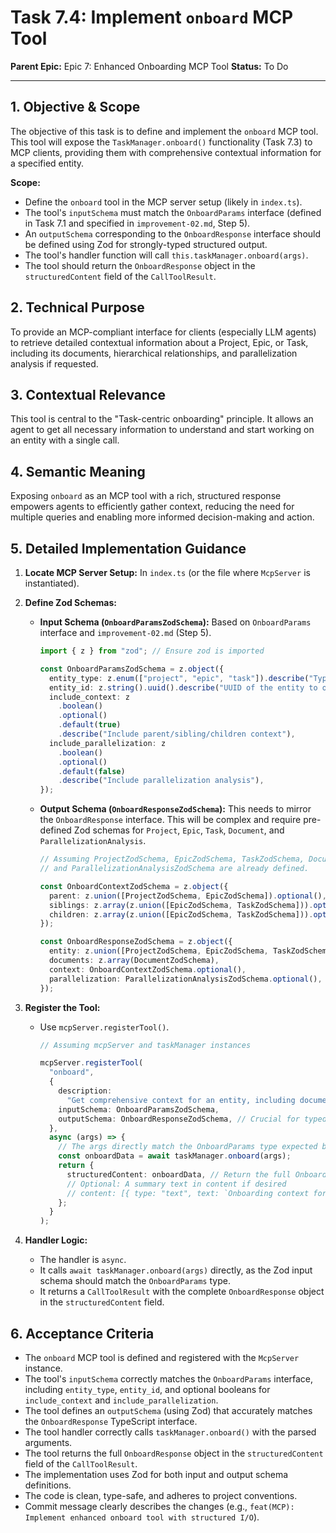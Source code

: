 # Task 7.4: Implement `onboard` MCP Tool

**Parent Epic:** Epic 7: Enhanced Onboarding MCP Tool
**Status:** To Do

---

## 1. Objective & Scope

The objective of this task is to define and implement the `onboard` MCP tool. This tool will expose the `TaskManager.onboard()` functionality (Task 7.3) to MCP clients, providing them with comprehensive contextual information for a specified entity.

**Scope:**

- Define the `onboard` tool in the MCP server setup (likely in `index.ts`).
- The tool's `inputSchema` must match the `OnboardParams` interface (defined in Task 7.1 and specified in `improvement-02.md`, Step 5).
- An `outputSchema` corresponding to the `OnboardResponse` interface should be defined using Zod for strongly-typed structured output.
- The tool's handler function will call `this.taskManager.onboard(args)`.
- The tool should return the `OnboardResponse` object in the `structuredContent` field of the `CallToolResult`.

## 2. Technical Purpose

To provide an MCP-compliant interface for clients (especially LLM agents) to retrieve detailed contextual information about a Project, Epic, or Task, including its documents, hierarchical relationships, and parallelization analysis if requested.

## 3. Contextual Relevance

This tool is central to the "Task-centric onboarding" principle. It allows an agent to get all necessary information to understand and start working on an entity with a single call.

## 4. Semantic Meaning

Exposing `onboard` as an MCP tool with a rich, structured response empowers agents to efficiently gather context, reducing the need for multiple queries and enabling more informed decision-making and action.

## 5. Detailed Implementation Guidance

1.  **Locate MCP Server Setup:** In `index.ts` (or the file where `McpServer` is instantiated).

2.  **Define Zod Schemas:**

    - **Input Schema (`OnboardParamsZodSchema`):** Based on `OnboardParams` interface and `improvement-02.md` (Step 5).

      ```typescript
      import { z } from "zod"; // Ensure zod is imported

      const OnboardParamsZodSchema = z.object({
        entity_type: z.enum(["project", "epic", "task"]).describe("Type of entity to onboard to"),
        entity_id: z.string().uuid().describe("UUID of the entity to onboard to"),
        include_context: z
          .boolean()
          .optional()
          .default(true)
          .describe("Include parent/sibling/children context"),
        include_parallelization: z
          .boolean()
          .optional()
          .default(false)
          .describe("Include parallelization analysis"),
      });
      ```

    - **Output Schema (`OnboardResponseZodSchema`):** This needs to mirror the `OnboardResponse` interface. This will be complex and require pre-defined Zod schemas for `Project`, `Epic`, `Task`, `Document`, and `ParallelizationAnalysis`.

      ```typescript
      // Assuming ProjectZodSchema, EpicZodSchema, TaskZodSchema, DocumentZodSchema,
      // and ParallelizationAnalysisZodSchema are already defined.

      const OnboardContextZodSchema = z.object({
        parent: z.union([ProjectZodSchema, EpicZodSchema]).optional(),
        siblings: z.array(z.union([EpicZodSchema, TaskZodSchema])).optional(),
        children: z.array(z.union([EpicZodSchema, TaskZodSchema])).optional(),
      });

      const OnboardResponseZodSchema = z.object({
        entity: z.union([ProjectZodSchema, EpicZodSchema, TaskZodSchema]),
        documents: z.array(DocumentZodSchema),
        context: OnboardContextZodSchema.optional(),
        parallelization: ParallelizationAnalysisZodSchema.optional(),
      });
      ```

3.  **Register the Tool:**

    - Use `mcpServer.registerTool()`.

      ```typescript
      // Assuming mcpServer and taskManager instances

      mcpServer.registerTool(
        "onboard",
        {
          description:
            "Get comprehensive context for an entity, including documents, hierarchy, and parallelization analysis.",
          inputSchema: OnboardParamsZodSchema,
          outputSchema: OnboardResponseZodSchema, // Crucial for typed structured output
        },
        async (args) => {
          // The args directly match the OnboardParams type expected by taskManager.onboard
          const onboardData = await taskManager.onboard(args);
          return {
            structuredContent: onboardData, // Return the full OnboardResponse object
            // Optional: A summary text in content if desired
            // content: [{ type: "text", text: `Onboarding context for ${args.entity_type} ${args.entity_id} retrieved.` }],
          };
        }
      );
      ```

4.  **Handler Logic:**
    - The handler is `async`.
    - It calls `await taskManager.onboard(args)` directly, as the Zod input schema should match the `OnboardParams` type.
    - It returns a `CallToolResult` with the complete `OnboardResponse` object in the `structuredContent` field.

## 6. Acceptance Criteria

- The `onboard` MCP tool is defined and registered with the `McpServer` instance.
- The tool's `inputSchema` correctly matches the `OnboardParams` interface, including `entity_type`, `entity_id`, and optional booleans for `include_context` and `include_parallelization`.
- The tool defines an `outputSchema` (using Zod) that accurately matches the `OnboardResponse` TypeScript interface.
- The tool handler correctly calls `taskManager.onboard()` with the parsed arguments.
- The tool returns the full `OnboardResponse` object in the `structuredContent` field of the `CallToolResult`.
- The implementation uses Zod for both input and output schema definitions.
- The code is clean, type-safe, and adheres to project conventions.
- Commit message clearly describes the changes (e.g., `feat(MCP): Implement enhanced onboard tool with structured I/O`).
